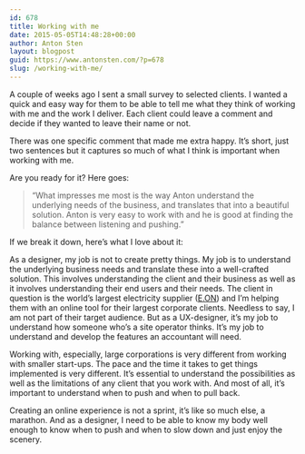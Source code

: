 ```yaml
---
id: 678
title: Working with me
date: 2015-05-05T14:48:28+00:00
author: Anton Sten
layout: blogpost
guid: https://www.antonsten.com/?p=678
slug: /working-with-me/
---
```

A couple of weeks ago I sent a small survey to selected clients. I wanted a quick and easy way for them to be able to tell me what they think of working with me and the work I deliver. Each client could leave a comment and decide if they wanted to leave their name or not.

There was one specific comment that made me extra happy. It&#8217;s short, just two sentences but it captures so much of what I think is important when working with me.

Are you ready for it? Here goes:

> &#8220;What impresses me most is the way Anton understand the underlying needs of the business, and translates that into a beautiful solution. Anton is very easy to work with and he is good at finding the balance between listening and pushing.&#8221;

If we break it down, here&#8217;s what I love about it:

As a designer, my job is not to create pretty things. My job is to understand the underlying business needs and translate these into a well-crafted solution. This involves understanding the client and their business as well as it involves understanding their end users and their needs. The client in question is the world&#8217;s largest electricity supplier (<a href="http://www.eon.com/en.html" target="_blank">E.ON</a>) and I&#8217;m helping them with an online tool for their largest corporate clients. Needless to say, I am not part of their target audience. But as a UX-designer, it&#8217;s my job to understand how someone who&#8217;s a site operator thinks. It&#8217;s my job to understand and develop the features an accountant will need.

Working with, especially, large corporations is very different from working with smaller start-ups. The pace and the time it takes to get things implemented is very different. It&#8217;s essential to understand the possibilities as well as the limitations of any client that you work with. And most of all, it&#8217;s important to understand when to push and when to pull back.

Creating an online experience is not a sprint, it&#8217;s like so much else, a marathon. And as a designer, I need to be able to know my body well enough to know when to push and when to slow down and just enjoy the scenery.
